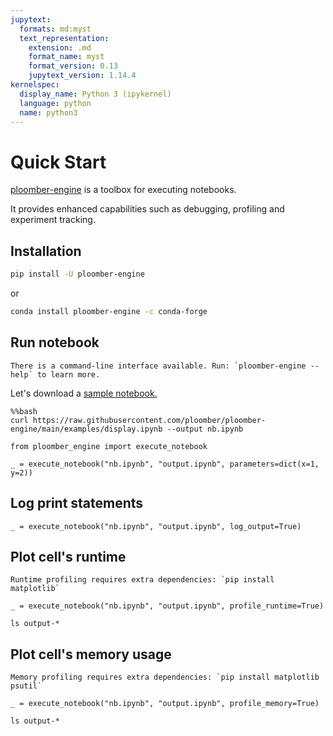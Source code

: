 ```yaml
---
jupytext:
  formats: md:myst
  text_representation:
    extension: .md
    format_name: myst
    format_version: 0.13
    jupytext_version: 1.14.4
kernelspec:
  display_name: Python 3 (ipykernel)
  language: python
  name: python3
---
```


# Quick Start

[ploomber-engine](https://github.com/ploomber/ploomber-engine) is a toolbox for executing notebooks.

It provides enhanced capabilities such as debugging, profiling and experiment tracking.

## Installation

```bash
pip install -U ploomber-engine
```

or

```bash
conda install ploomber-engine -c conda-forge
```

## Run notebook

```{tip}
There is a command-line interface available. Run: `ploomber-engine --help` to learn more.
```

Let's download a [sample notebook.](https://github.com/ploomber/ploomber-engine/blob/main/examples/display.ipynb)

```{code-cell} ipython3
%%bash
curl https://raw.githubusercontent.com/ploomber/ploomber-engine/main/examples/display.ipynb --output nb.ipynb
```

```{code-cell} ipython3
from ploomber_engine import execute_notebook

_ = execute_notebook("nb.ipynb", "output.ipynb", parameters=dict(x=1, y=2))
```

## Log print statements

```{code-cell} ipython3
_ = execute_notebook("nb.ipynb", "output.ipynb", log_output=True)
```

## Plot cell's runtime

```{note}
Runtime profiling requires extra dependencies: `pip install matplotlib`
```

```{code-cell} ipython3
_ = execute_notebook("nb.ipynb", "output.ipynb", profile_runtime=True)
```

```{code-cell} ipython3
ls output-*
```

## Plot cell's memory usage

```{note}
Memory profiling requires extra dependencies: `pip install matplotlib psutil`
```

```{code-cell} ipython3
_ = execute_notebook("nb.ipynb", "output.ipynb", profile_memory=True)
```

```{code-cell} ipython3
ls output-*
```

